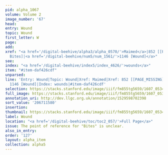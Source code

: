 ```yaml
---
pid: alpha_1067
volume: Volume 2
image_number: '67'
head:
entry: Wound
topic: Wound
first_letter: W
page:
add:
xref: "<a href='/digital-beehive/alpha3/alpha_0570/'>Maimed</a>|852 [[PAGE_MISSING],
  Bites]|<a href='/digital-beehive/num5/num_1561/'>1146 [Wound]</a>"
see:
index: "<a href='/digital-beehive/index5/index_4626/'>wounds</a>"
item: "#item-daf426cdf"
unparsed:
line: 'Entry: Wound|Topic: Wound|Xref: Maimed|Xref: 852 [[PAGE_MISSING], Bites]|Xref:
  1146 [Wound]|Index: wounds|#item-daf426cdf'
selection: https://stacks.stanford.edu/image/iiif/fm855tg5659/1607_0534/328,1580,3036,333/full/0/default.jpg
full_image: https://stacks.stanford.edu/image/iiif/fm855tg5659/1607_0534/full/full/0/default.jpg
annotation_uri: http://dev.llgc.org.uk/annotation/1529598702398
sort_value: '206711580'
insertion:
thumbnail: https://stacks.stanford.edu/image/iiif/fm855tg5659/1607_0534/328,1580,600,180/250,/0/default.jpg
label: Wound
location: "<a href='/digital-beehive/toc/toc2_057/'>Full Page</a>"
issue: The point of reference for "Bites" is unclear.
also_in_entry:
order: '127'
layout: alpha_item
collection: alpha5
---
```

